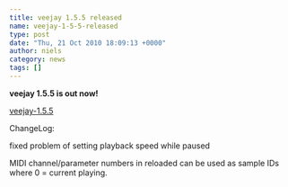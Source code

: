 ```yaml
---
title: veejay 1.5.5 released
name: veejay-1-5-5-released
type: post
date: "Thu, 21 Oct 2010 18:09:13 +0000"
author: niels
category: news
tags: []
---
```

**veejay 1.5.5 is out now!**  

[veejay-1.5.5](https://sourceforge.net/projects/veejay/files/veejay-1.5-src/veejay-1.5.5.tar.bz2/download)  

ChangeLog:  

fixed problem of setting playback speed while paused  

MIDI channel/parameter numbers in reloaded can be used as sample IDs where 0 = current playing.